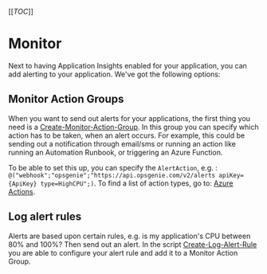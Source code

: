 [[_TOC_]]

# Monitor

Next to having Application Insights enabled for your application, you can add alerting to your application. We've got the following options:

## Monitor Action Groups

When you want to send out alerts for your applications, the first thing you need is a [Create-Monitor-Action-Group](/Azure/AzDocs-v1/Scripts/Monitor/Create-Monitor-Action-Group).
In this group you can specify which action has to be taken, when an alert occurs. For example, this could be sending out a notification through email/sms or running an action like running an Automation Runbook, or triggering an Azure Function.

To be able to set this up, you can specify the `AlertAction`, e.g. : `@("webhook";"opsgenie";"https://api.opsgenie.com/v2/alerts apiKey={ApiKey} type=HighCPU";)`. To find a list of action types, go to: [Azure Actions](https://docs.microsoft.com/en-us/azure/azure-monitor/alerts/action-groups#action-specific-information).

## Log alert rules

Alerts are based upon certain rules, e.g. is my application's CPU between 80% and 100%? Then send out an alert.
In the script [Create-Log-Alert-Rule](/Azure/AzDocs-v1/Scripts/Monitor/Create-Log-Alert-Rule) you are able to configure your alert rule and add it to a Monitor Action Group.

